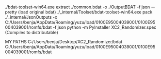 ./bdat-toolset-win64.exe extract ./common.bdat -o ./OutputBDAT -f json --pretty (load original bdat)
./_internal/Toolset/bdat-toolset-win64.exe pack ./_internal/JsonOutputs -o C:/Users/benja/AppData/Roaming/yuzu/load/0100E95004039001/0100E95004039001/romfs/bdat -f json
python -m PyInstaller XC2_Randomizer.spec (Compiles to distributable)


MY PATHS
C:/Users/benja/Desktop/XC2_Randomizer/bdat
C:/Users/benja/AppData/Roaming/yuzu/load/0100E95004039001/0100E95004039001/romfs/bdat

